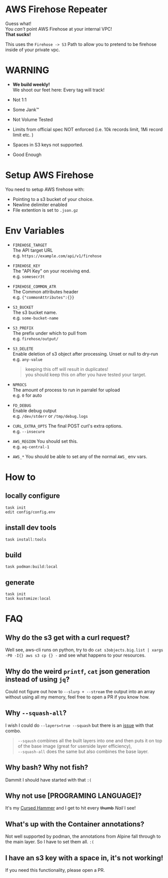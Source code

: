# AWS Firehose Repeater

Guess what!  
You _can't_ point AWS Firehose at your internal VPC!  
**That sucks!**

This uses the `Firehose -> S3` Path to allow you to pretend to be firehose inside of your private vpc.

# WARNING

* **We build weekly!**   
  We shoot our feet here: Every tag will track! 

* Not 1:1
* Some Jank™
* Not Volume Tested
* Limits from official spec NOT enforced (i.e. 10k records limit, 1Mi record limit etc. )
* Spaces in S3 keys not supported.
* Good Enough

# Setup AWS Firehose

You need to setup AWS firehose with:

* Pointing to a s3 bucket of your choice.
* Newline delimiter enabled
* File extention is set to `.json.gz`

# Env Variables

* `FIREHOSE_TARGET`  
  The API target URL  
  e.g. `https://example.com/api/v1/firehose`

* `FIREHOSE_KEY`  
  The "API Key" on your receiving end.  
  e.g. `somesecr3t`

* `FIREHOSE_COMMON_ATR`  
  The Common attributes header  
  e.g. `{"commonAttributes":{}}`

* `S3_BUCKET`  
  The s3 bucket name.  
  e.g. `some-bucket-name`

* `S3_PREFIX`  
  The prefix under which to pull from  
  e.g. `firehose/output/`

* `S3_DELETE`  
  Enable deletion of s3 object after processing. Unset or null to dry-run  
  e.g. `any-value`
  > keeping this off will result in duplicates!  
  > you should keep this on after you have tested your target.

* `NPROCS`  
  The amount of process to run in parralel for upload  
  e.g. `0` for auto

* `FD_DEBUG`  
  Enable debug output  
  e.g. `/dev/stderr` or `/tmp/debug.logs`

* `CURL_EXTRA_OPTS`
  The final POST curl's extra options.  
  e.g. `--insecure`

* `AWS_REGION`
  You should set this.  
  e.g. `aq-central-1`

* `AWS_*`
  You should be able to set any of the normal `AWS_` env vars.

# How to

## locally configure

`task init`  
`edit config/config.env`

## install dev tools

`task install:tools`

## build

`task podman:build:local`

## generate

`task init`  
`task kustomize:local`

# FAQ

## Why do the s3 get with a curl request?

Well see, aws-cli runs on python, try to do `cat s3objects.big.list | xargs -P0 -I{} aws s3 cp {} -` and see what happens to your resources.

## Why do the weird `printf`, `cat` json generation instead of using `jq`?

Could not figure out how to `--slurp + --stream` the output into an array without using all my memory, feel free to open a PR if you know how.  

## Why `--squash-all`?

I wish I could do `--layers=true --squash` but there is an [issue](https://github.com/containers/podman/issues/20824) with that combo.  
> `--sqaush` combines all the built layers into one and then puts it on top of the base image (great for userside layer efficiency),  
> `--squash-all` does the same but also combines the base layer.

## Why bash? Why not fish?

Dammit I should have started with that `:(`

## Why not use **[PROGRAMING LANGUAGE]**?

It's my [Cursed Hammer](https://loststeak.com/if-programming-languages-were-weapons/#bash) and I get to hit every ~~thumb~~ _Nail_ I see!

## What's up with the Container annotations?

Not well supported by podman, the annotations from Alpine fall through to the main layer. So I have to set them all. `:(`

## I have an s3 key with a space in, it's not working!

If you need this functionality, please open a PR.
